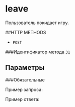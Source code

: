 # leave

Пользователь покидает игру.  

##HTTP METHODS
* `POST`

###Идентификатор метода
`31`

## Параметры

###Обязательные
    


Пример запроса:


Пример ответа:
